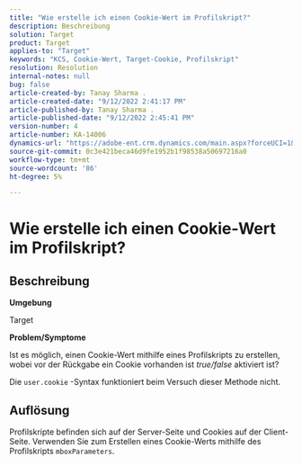 ```yaml
---
title: "Wie erstelle ich einen Cookie-Wert im Profilskript?"
description: Beschreibung
solution: Target
product: Target
applies-to: "Target"
keywords: "KCS, Cookie-Wert, Target-Cookie, Profilskript"
resolution: Resolution
internal-notes: null
bug: false
article-created-by: Tanay Sharma .
article-created-date: "9/12/2022 2:41:17 PM"
article-published-by: Tanay Sharma .
article-published-date: "9/12/2022 2:45:41 PM"
version-number: 4
article-number: KA-14006
dynamics-url: "https://adobe-ent.crm.dynamics.com/main.aspx?forceUCI=1&pagetype=entityrecord&etn=knowledgearticle&id=6c943bef-a832-ed11-9db1-002248086735"
source-git-commit: 0c3e421beca46d9fe1952b1f98538a50697216a0
workflow-type: tm+mt
source-wordcount: '86'
ht-degree: 5%

---
```


# Wie erstelle ich einen Cookie-Wert im Profilskript?

## Beschreibung


<b>Umgebung</b>

Target



<b>Problem/Symptome</b>

Ist es möglich, einen Cookie-Wert mithilfe eines Profilskripts zu erstellen, wobei vor der Rückgabe ein Cookie vorhanden ist *true/false* aktiviert ist?

Die `user.cookie` -Syntax funktioniert beim Versuch dieser Methode nicht.


## Auflösung


Profilskripte befinden sich auf der Server-Seite und Cookies auf der Client-Seite. Verwenden Sie zum Erstellen eines Cookie-Werts mithilfe des Profilskripts `mboxParameters`.
